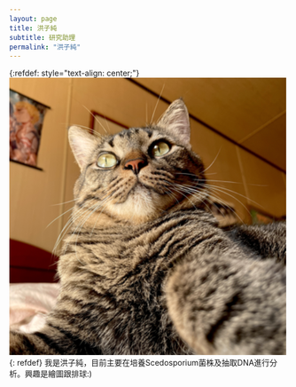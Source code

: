```yaml
---
layout: page
title: 洪子純
subtitle: 研究助理
permalink: "洪子純"
---
```

{:refdef: style="text-align: center;"}
![](assets/img/people/洪子純_500.PNG)
{: refdef}
我是洪子純，目前主要在培養Scedosporium菌株及抽取DNA進行分析。興趣是繪圖跟排球:)<br>
